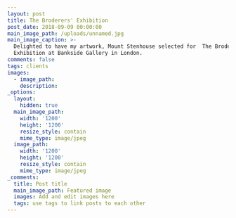 ```yaml
---
layout: post
title: The Broderers' Exhibition
post_date: 2018-09-09 00:00:00
main_image_path: /uploads/unnamed.jpg
main_image_caption: >-
  Delighted to have my artwork, Mount Stenhouse selected for  The Broderers'
  Exhibition at Bankside Gallery in London. 
comments: false
tags: clients
images:
  - image_path:
    description:
_options:
  layout:
    hidden: true
  main_image_path:
    width: '1200'
    height: '1200'
    resize_style: contain
    mime_type: image/jpeg
  image_path:
    width: '1200'
    height: '1200'
    resize_style: contain
    mime_type: image/jpeg
_comments:
  title: Post title
  main_image_path: Featured image
  images: Add and edit images here
  tags: use tags to link posts to each other
---
```

